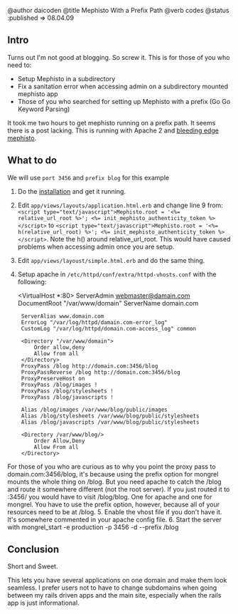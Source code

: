 @author daicoden
@title Mephisto With a Prefix Path
@verb codes
@status :published => 08.04.09

## Intro

Turns out I'm not good at blogging.  So screw it.  This is for those of you who need to:

* Setup Mephisto in a subdirectory
* Fix a sanitation error when accessing admin on a subdirectory mounted mephisto app
* Those of you who searched for setting up Mephisto with a prefix (Go Go Keyword Parsing)

It took me two hours to get mephisto running on a prefix path.  It seems there is a post lacking.  This is running with Apache 2 and [bleeding edge mephisto](http://github.com/emk/mephisto/commit/0535b5ff99d45c94e6cb5d54d8ddaf24081840bd).

## What to do

We will use `port 3456` and `prefix blog` for this example

1. Do the [installation](http://mephistoblog.com/docs/setup) and get it running.
2. Edit `app/views/layouts/application.html.erb` and change line 9 from: `<script type="text/javascript">Mephisto.root = '<%= relative_url_root %>'; <%= init_mephisto_authenticity_token %></script>` to `<script type="text/javascript">Mephisto.root = '<%= h(relative_url_root) %>'; <%= init_mephisto_authenticity_token %></script>`.  Note the h() around relative_url_root.  This would have caused problems when accessing admin once you are setup.
3. Edit `app/views/layoust/simple.html.erb` and do the same thing.
4. Setup apache in `/etc/httpd/conf/extra/httpd-vhosts.conf` with the following:

    <VirtualHost *:80>
        ServerAdmin webmaster@damain.com
        DocumentRoot "/var/www/domain"
        ServerName domain.com
    
        ServerAlias www.domain.com
        ErrorLog "/var/log/httpd/damain.com-error_log"
        CustomLog "/var/log/httpd/domain.com-access_log" common

        <Directory "/var/www/domain">
            Order allow,deny
            Allow from all
        </Directory>
        ProxyPass /blog http://domain.com:3456/blog
        ProxyPassReverse /blog http://domain.com:3456/blog
        ProxyPreserveHost on
        ProxyPass /blog/images !
        ProxyPass /blog/stylesheets !
        ProxyPass /blog/javascripts !

        Alias /blog/images /var/www/blog/public/images
        Alias /blog/stylesheets /var/www/blog/public/stylesheets
        Alias /blog/javascripts /var/www/blog/public/stylesheets

        <Directory /var/www/blog/>
            Order Allow,Deny
            Allow From all
        </Directory>
    </VirtualHost>
    
  For those of you who are curious as to why you point the proxy pass to domain.com:3456/blog, it's because using the prefix option for mongrel mounts the whole thing on /blog.  But you need apache to catch the /blog and route it somewhere different (not the root server).  If you just routed it to :3456/ you would have to visit /blog/blog.  One for apache and one for mongrel.  You have to use the prefix option, however, because all of your resources need to be at /blog.
5. Enable the vhost file if you don't have it.  It's somewhere commented in your apache config file.
6. Start the server with mongrel_start -e production -p 3456 -d --prefix /blog

## Conclusion

Short and Sweet.

This lets you have several applications on one domain and make them look seamless.  I prefer users not to have to change subdomains when going between my rails driven apps and the main site, especially when the rails app is just informational.